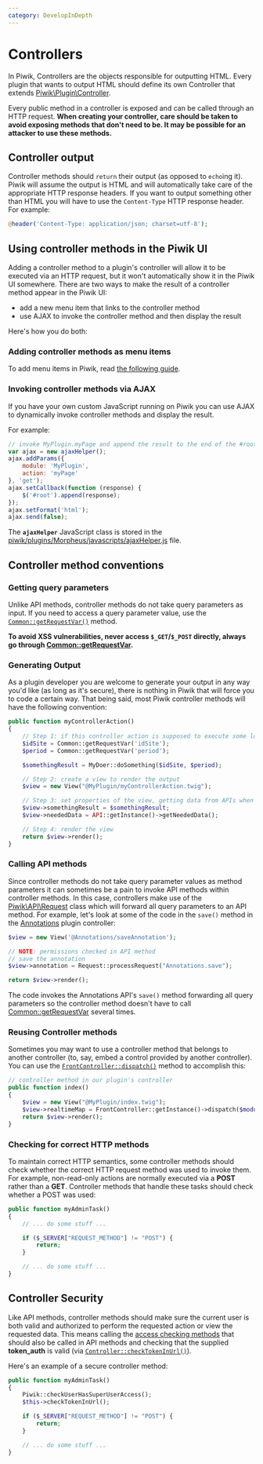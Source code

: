 ```yaml
---
category: DevelopInDepth
---
```

# Controllers

In Piwik, Controllers are the objects responsible for outputting HTML. Every plugin that wants to output HTML should define its own Controller that extends [Piwik\Plugin\Controller](/api-reference/Piwik/Plugin/Controller).

Every public method in a controller is exposed and can be called through an HTTP request. **When creating your controller, care should be taken to avoid exposing methods that don't need to be. It may be possible for an attacker to use these methods.**

## Controller output

Controller methods should `return` their output (as opposed to `echo`ing it). Piwik will assume the output is HTML and will automatically take care of the appropriate HTTP response headers. If you want to output something other than HTML you will have to use the `Content-Type` HTTP response header. For example:

```php
@header('Content-Type: application/json; charset=utf-8');
```

## Using controller methods in the Piwik UI

Adding a controller method to a plugin's controller will allow it to be executed via an HTTP request, but it won't automatically show it in the Piwik UI somewhere. There are two ways to make the result of a controller method appear in the Piwik UI:

* add a new menu item that links to the controller method
* use AJAX to invoke the controller method and then display the result

Here's how you do both:

### Adding controller methods as menu items

To add menu items in Piwik, read [the following guide](https://piwik.org/blog/2014/09/add-new-page-menu-item-piwik-introducing-piwik-platform/).

### Invoking controller methods via AJAX

If you have your own custom JavaScript running on Piwik you can use AJAX to dynamically invoke controller methods and display the result.

For example:

```javascript
// invoke MyPlugin.myPage and append the result to the end of the #root element
var ajax = new ajaxHelper();
ajax.addParams({
    module: 'MyPlugin',
    action: 'myPage'
}, 'get');
ajax.setCallback(function (response) {
    $('#root').append(response);
});
ajax.setFormat('html');
ajax.send(false);
```

The **`ajaxHelper`** JavaScript class is stored in the [piwik/plugins/Morpheus/javascripts/ajaxHelper.js](https://github.com/piwik/piwik/blob/master/plugins/Morpheus/javascripts/ajaxHelper.js) file.

## Controller method conventions

### Getting query parameters

Unlike API methods, controller methods do not take query parameters as input. If you need to access a query parameter value, use the [`Common::getRequestVar()`](/api-reference/Piwik/Common#getrequestvar) method.

**To avoid XSS vulnerabilities, never access `$_GET`/`$_POST` directly, always go through [Common::getRequestVar](/api-reference/Piwik/Common#getrequestvar).**

### Generating Output

As a plugin developer you are welcome to generate your output in any way you'd like (as long as it's secure), there is nothing in Piwik that will force you to code a certain way. That being said, most Piwik controller methods will have the following convention:

```php
public function myControllerAction()
{
    // Step 1: if this controller action is supposed to execute some logic, do that first
    $idSite = Common::getRequestVar('idSite');
    $period = Common::getRequestVar('period');

    $somethingResult = MyDoer::doSomething($idSite, $period);

    // Step 2: create a view to render the output
    $view = new View("@MyPlugin/myControllerAction.twig");

    // Step 3: set properties of the view, getting data from APIs when necessary
    $view->somethingResult = $somethingResult;
    $view->neededData = API::getInstance()->getNeededData();

    // Step 4: render the view
    return $view->render();
}
```

### Calling API methods

Since controller methods do not take query parameter values as method parameters it can sometimes be a pain to invoke API methods within controller methods. In this case, controllers make use of the [Piwik\API\Request](/api-reference/Piwik/API/Request) class which will forward all query parameters to an API method. For example, let's look at some of the code in the `save()` method in the [Annotations](https://github.com/piwik/piwik/blob/master/plugins/Annotations/Controller.php) plugin controller:

```php
$view = new View('@Annotations/saveAnnotation');

// NOTE: permissions checked in API method
// save the annotation
$view->annotation = Request::processRequest("Annotations.save");

return $view->render();
```

The code invokes the Annotations API's `save()` method forwarding all query parameters so the controller method doesn't have to call [Common::getRequestVar](/api-reference/Piwik/Common#getrequestvar) several times.

### Reusing Controller methods

Sometimes you may want to use a controller method that belongs to another controller (to, say, embed a control provided by another controller). You can use the [`FrontController::dispatch()`](/api-reference/Piwik/FrontController#dispatch) method to accomplish this:

```php
// controller method in our plugin's controller
public function index()
{
    $view = new View("@MyPlugin/index.twig");
    $view->realtimeMap = FrontController::getInstance()->dispatch($module = "UserCountryMap", $method = "realtimeMap");
    return $view->render();
}
```

### Checking for correct HTTP methods

To maintain correct HTTP semantics, some controller methods should check whether the correct HTTP request method was used to invoke them. For example, non-read-only actions are normally executed via a **POST** rather than a **GET**. Controller methods that handle these tasks should check whether a POST was used:

```php
public function myAdminTask()
{
    // ... do some stuff ...

    if ($_SERVER["REQUEST_METHOD"] != "POST") {
        return;
    }

    // ... do some stuff ...
}
```

## Controller Security

Like API methods, controller methods should make sure the current user is both valid and authorized to perform the requested action or view the requested data. This means calling the [access checking methods](/api-reference/Piwik/Piwik) that should also be called in API methods and checking that the supplied **token_auth** is valid (via [`Controller::checkTokenInUrl()`](/api-reference/Piwik/Plugin/Controller#checktokeninurl)).

Here's an example of a secure controller method:

```php
public function myAdminTask()
{
    Piwik::checkUserHasSuperUserAccess();
    $this->checkTokenInUrl();

    if ($_SERVER["REQUEST_METHOD"] != "POST") {
        return;
    }

    // ... do some stuff ...
}
```
